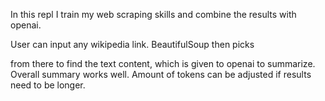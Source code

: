 In this repl I train my web scraping skills and combine the results with openai.

User can input any wikipedia link.
BeautifulSoup then picks <p> from there to find the text content, which is given to openai to summarize. 
Overall summary works well. Amount of tokens can be adjusted if results need to be longer.